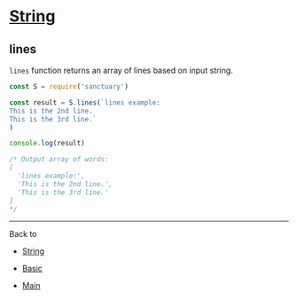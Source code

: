 # [String](../README.md)

## lines

`lines` function returns an array of lines based on input string.

```js
const S = require('sanctuary')

const result = S.lines(`lines example:
This is the 2nd line.
This is the 3rd line.`
)

console.log(result)

/* Output array of words:
[
  'lines example:',
  'This is the 2nd line.',
  'This is the 3rd line.'
]
*/
```

----------

Back to

- [String](README.md)

- [Basic](../README.md)

- [Main](../../README.md)
